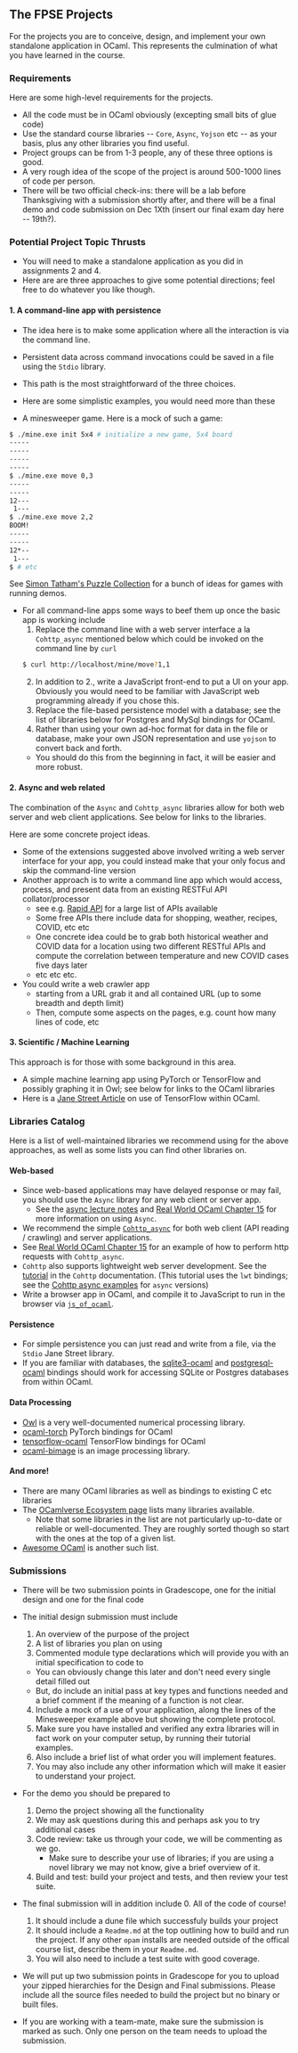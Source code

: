 The FPSE Projects
---------------------

For the projects you are to conceive, design, and implement your own standalone application in OCaml.  This represents the culmination of what you have learned in the course.  
### Requirements
Here are some high-level requirements for the projects.

* All the code must be in OCaml obviously (excepting small bits of glue code)
* Use the standard course libraries -- `Core`, `Async`, `Yojson` etc -- as your basis, plus any other libraries you find useful.
* Project groups can be from 1-3 people, any of these three options is good.
* A very rough idea of the scope of the project is around 500-1000 lines of code per person.
* There will be two official check-ins: there will be a lab before Thanksgiving with a submission shortly after, and there will be a final demo and code submission on Dec 1Xth (insert our final exam day here -- 19th?).


### Potential Project Topic Thrusts

* You will need to make a standalone application as you did in assignments 2 and 4.
* Here are are three approaches to give some potential directions; feel free to do whatever you like though.

#### 1. A command-line app with persistence
* The idea here is to make some application where all the interaction is via the command line.
* Persistent data across command invocations could be saved in a file using the `Stdio` library.
* This path is the most straightforward of the three choices.
* Here are some simplistic examples, you would need more than these

* A minesweeper game.  Here is a mock of such a game:
```sh
$ ./mine.exe init 5x4 # initialize a new game, 5x4 board
-----
-----
-----
-----
$ ./mine.exe move 0,3
-----
-----
12---
 1---
$ ./mine.exe move 2,2
BOOM!
-----
-----
12*--
 1---
$ # etc
```
See [Simon Tatham's Puzzle Collection](https://www.chiark.greenend.org.uk/~sgtatham/puzzles/) for a bunch of ideas for games with running demos.

* For all command-line apps some ways to beef them up once the basic app is working include
  1. Replace the command line with a web server interface a la `Cohttp_async` mentioned below which could be invoked on the command line by `curl`
  ```sh
  $ curl http://localhost/mine/move?1,1
  ```
  2. In addition to 2., write a JavaScript front-end to put a UI on your app.  Obviously you would need to be familiar with JavaScript web programming already if you chose this.
  3. Replace the file-based persistence model with a database; see the list of libraries below for Postgres and MySql bindings for OCaml.
  4. Rather than using your own ad-hoc format for data in the file or database, make your own JSON representation and use `yojson` to convert back and forth.  
    - You should do this from the beginning in fact, it will be easier and more robust.

#### 2. Async and web related
The combination of the `Async` and `Cohttp_async` libraries allow for both web server and web client applications.  See below for links to the libraries.

Here are some concrete project ideas.
* Some of the extensions suggested above involved writing a web server interface for your app, you could instead make that your only focus and skip the command-line version
* Another approach is to write a command line app which would access, process, and present data from an existing RESTFul API collator/processor 
   - see e.g. [Rapid API](https://rapidapi.com) for a large list of APIs available
   - Some free APIs there include data for shopping, weather, recipes, COVID, etc etc 
   - One concrete idea could be to grab both historical weather and COVID data for a location using two different RESTful APIs and compute the correlation between temperature and new COVID cases five days later
   - etc etc etc.
* You could write a web crawler app
    - starting from a URL grab it and all contained URL (up to some breadth and depth limit)
    - Then, compute some aspects on the pages, e.g. count how many lines of code, etc

#### 3. Scientific / Machine Learning

This approach is for those with some background in this area.

* A simple machine learning app using PyTorch or TensorFlow and possibly graphing it in Owl; see below for links to the OCaml libraries
* Here is a [Jane Street Article](https://blog.janestreet.com/deep-learning-experiments-in-ocaml/) on use of TensorFlow within OCaml.


### Libraries Catalog
Here is a list of well-maintained libraries we recommend using for the above approaches, as well as some lists you can find other libraries on.

#### Web-based

* Since web-based applications may have delayed response or may fail, you should use the `Async` library for any web client or server app.
  - See the [async lecture notes](../lazy-async.html#async) and [Real World OCaml Chapter 15](https://dev.realworldocaml.org/concurrent-programming.html) for more information on using `Async`.
* We recommend the simple [`Cohttp_async`](https://github.com/mirage/ocaml-cohttp) for both web client (API reading / crawling) and server applications.
* See [Real World OCaml Chapter 15](https://dev.realworldocaml.org/concurrent-programming.html#scrollNav-3) for an example of how to perform http requests with `Cohttp_async`.
* `Cohttp` also supports lightweight web server development.  See the [tutorial](https://github.com/mirage/ocaml-cohttp#basic-server-tutorial) in the `Cohttp` documentation.  (This tutorial uses the `lwt` bindings; see the [Cohttp async examples](https://github.com/mirage/ocaml-cohttp/tree/master/examples/async) for `async` versions)
* Write a browser app in OCaml, and compile it to JavaScript to run in the browser via [`js_of_ocaml`](https://ocsigen.org/js_of_ocaml/3.7.0/manual/overview).

#### Persistence

* For simple persistence you can just read and write from a file, via the `Stdio` Jane Street library.
* If you are familiar with databases, the [sqlite3-ocaml](https://github.com/mmottl/sqlite3-ocaml) and [postgresql-ocaml](https://mmottl.github.io/postgresql-ocaml/) bindings should work for accessing SQLite or Postgres databases from within OCaml.

#### Data Processing
* [Owl](https://ocaml.xyz/book/) is a very well-documented numerical processing library.
* [ocaml-torch](https://github.com/LaurentMazare/ocaml-torch) PyTorch bindings for OCaml
* [tensorflow-ocaml](https://github.com/LaurentMazare/tensorflow-ocaml) TensorFlow bindings for OCaml
* [ocaml-bimage](https://github.com/zshipko/ocaml-bimage) is an image processing library.

#### And more!

* There are many OCaml libraries as well as bindings to existing C etc libraries
* The [OCamlverse Ecosystem page](https://ocamlverse.github.io/content/ecosystem.html) lists many libraries available.
   - Note that some libraries in the list are not particularly up-to-date or reliable or well-documented.  They are roughly sorted though so start with the ones at the top of a given list.
* [Awesome OCaml](https://github.com/ocaml-community/awesome-ocaml) is another such list.



### Submissions

* There will be two submission points in Gradescope, one for the initial design and one for the final code
* The initial design submission must include
  1. An overview of the purpose of the project
  2. A list of libraries you plan on using
  3. Commented module type declarations which will provide you with an initial specification to code to
    - You can obviously change this later and don't need every single detail filled out
    - But, do include an initial pass at key types and functions needed and a brief comment if the meaning of a function is not clear.
  4. Include a mock of a use of your application, along the lines of the Minesweeper example above but showing the complete protocol.
  5. Make sure you have installed and verified any extra libraries will in fact work on your computer setup, by running their tutorial examples.
  6. Also include a brief list of what order you will implement features.
  7. You may also include any other information which will make it easier to understand your project.
* For the demo you should be prepared to 
  1. Demo the project showing all the functionality
  2. We may ask questions during this and perhaps ask you to try additional cases
  3. Code review: take us through your code, we will be commenting as we go.  
     - Make sure to describe your use of libraries; if you are using a novel library we may not know, give a brief overview of it.
  4. Build and test: build your project and tests, and then review your test suite.

* The final submission will in addition include 
  0. All of the code of course!
  1. It should include a dune file which successfuly builds your project
  2. It should include a `Readme.md` at the top outlining how to build and run the project.  If any other `opam` installs are needed outside of the offical course list, describe them in your `Readme.md`.
  3. You will also need to include a test suite with good coverage.
* We will put up two submission points in Gradescope for you to upload your zipped hierarchies for the Design and Final submissions.  Please include all the source files needed to build the project but no binary or built files.
* If you are working with a team-mate, make sure the submission is marked as such.  Only one person on the team needs to upload the submission.
